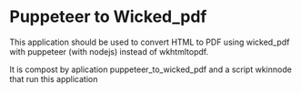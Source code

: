 # Puppeteer to Wicked_pdf

This application should be used to convert HTML to PDF using wicked_pdf with puppeteer (with nodejs) instead of wkhtmltopdf.

It is compost by aplication puppeteer_to_wicked_pdf and a script wkinnode that run this application
